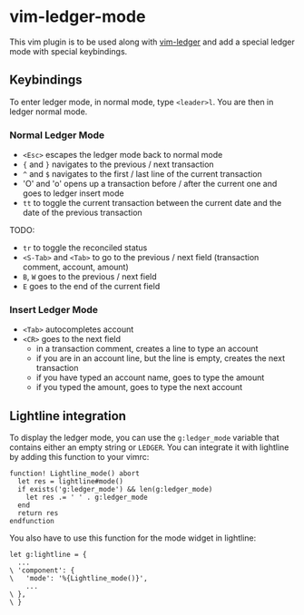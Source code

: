 vim-ledger-mode
===============

This vim plugin is to be used along with
[vim-ledger](http://github.com/ledger/vim-ledger) and add a special ledger mode
with special keybindings.

Keybindings
-----------

To enter ledger mode, in normal mode, type `<leader>l`. You are then in ledger
normal mode.

### Normal Ledger Mode ###

- `<Esc>` escapes the ledger mode back to normal mode
- `{` and `}` navigates to the previous / next transaction
- `^` and `$` navigates to the first / last line of the current transaction
- 'O' and 'o' opens up a transaction before / after the current one and goes to
  ledger insert mode
- `tt` to toggle the current transaction between the current date and the date
  of the previous transaction

TODO:

- `tr` to toggle the reconciled status
- `<S-Tab>` and `<Tab>` to go to the previous / next field (transaction comment,
  account, amount)
- `B`, `W` goes to the previous / next field
- `E` goes to the end of the current field

### Insert Ledger Mode ###

- `<Tab>` autocompletes account
- `<CR>` goes to the next field
    - in a transaction comment, creates a line to type an account
    - if you are in an account line, but the line is empty, creates the next
      transaction
    - if you have typed an account name, goes to type the amount
    - if you typed the amount, goes to type the next account

Lightline integration
---------------------

To display the ledger mode, you can use the `g:ledger_mode` variable that
contains either an empty string or `LEDGER`. You can integrate it with lightline
by adding this function to your vimrc:

    function! Lightline_mode() abort
      let res = lightline#mode()
      if exists('g:ledger_mode') && len(g:ledger_mode)
        let res .= ' ' . g:ledger_mode
      end
      return res
    endfunction

You also have to use this function for the mode widget in lightline:

    let g:lightline = {
      ...
    \ 'component': {
    \   'mode': '%{Lightline_mode()}',
      	...
    \ },
    \ }
